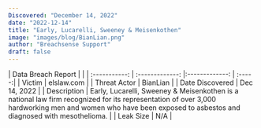 ```yaml
---
Discovered: "December 14, 2022"
date: "2022-12-14"
title: "Early, Lucarelli, Sweeney & Meisenkothen"
image: "images/blog/BianLian.png"
author: "Breachsense Support"
draft: false
---
```


| Data Breach Report           |              | 
| :-----------: | :-------------:     |:-------------:    | :-----:|
| Victim      | elslaw.com      | 
| Threat Actor      | BianLian      | 
| Date Discovered      | Dec 14, 2022      | 
| Description      | Early, Lucarelli, Sweeney & Meisenkothen is a national law firm recognized for its representation of over 3,000 hardworking men and women who have been exposed to asbestos and diagnosed with mesothelioma.      | 
| Leak Size      | N/A      | 

